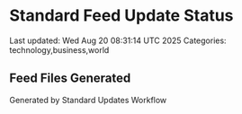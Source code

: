 # Standard Feed Update Status
Last updated: Wed Aug 20 08:31:14 UTC 2025
Categories: technology,business,world

## Feed Files Generated

Generated by Standard Updates Workflow
